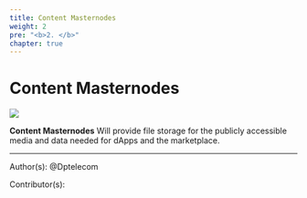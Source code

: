 ```yaml
---
title: Content Masternodes
weight: 2
pre: "<b>2. </b>"
chapter: true
---
```


# Content Masternodes

![](/masternodes/images/masternodes.jpg)


**Content Masternodes** Will provide file storage for the publicly accessible media and data needed for dApps and the marketplace.



---
Author(s):
@Dptelecom


Contributor(s):
